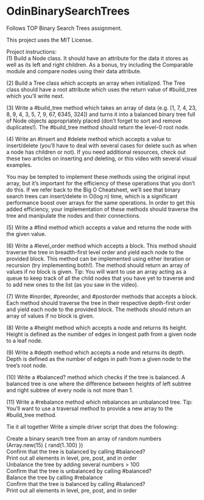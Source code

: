 # OdinBinarySearchTrees
Follows TOP Binary Search Trees assignment.

This project uses the MIT License.

Project instructions:  
(1) Build a Node class. It should have an attribute for the data it stores as well as its left and right children. As a bonus, try including the Comparable module and compare nodes using their data attribute.

(2) Build a Tree class which accepts an array when initialized. The Tree class should have a root attribute which uses the return value of #build_tree which you’ll write next.

(3) Write a #build_tree method which takes an array of data (e.g. [1, 7, 4, 23, 8, 9, 4, 3, 5, 7, 9, 67, 6345, 324]) and turns it into a balanced binary tree full of Node objects appropriately placed (don’t forget to sort and remove duplicates!). The #build_tree method should return the level-0 root node.

(4) Write an #insert and #delete method which accepts a value to insert/delete (you’ll have to deal with several cases for delete such as when a node has children or not). If you need additional resources, check out these two articles on inserting and deleting, or this video with several visual examples.

You may be tempted to implement these methods using the original input array, but it’s important for the efficiency of these operations that you don’t do this. If we refer back to the Big O Cheatsheet, we’ll see that binary search trees can insert/delete in O(log n) time, which is a significant performance boost over arrays for the same operations. In order to get this added efficiency, your implementation of these methods should traverse the tree and manipulate the nodes and their connections.

(5) Write a #find method which accepts a value and returns the node with the given value.

(6) Write a #level_order method which accepts a block. This method should traverse the tree in breadth-first level order and yield each node to the provided block. This method can be implemented using either iteration or recursion (try implementing both!). The method should return an array of values if no block is given. Tip: You will want to use an array acting as a queue to keep track of all the child nodes that you have yet to traverse and to add new ones to the list (as you saw in the video).

(7) Write #inorder, #preorder, and #postorder methods that accepts a block. Each method should traverse the tree in their respective depth-first order and yield each node to the provided block. The methods should return an array of values if no block is given.

(8) Write a #height method which accepts a node and returns its height. Height is defined as the number of edges in longest path from a given node to a leaf node.

(9) Write a #depth method which accepts a node and returns its depth. Depth is defined as the number of edges in path from a given node to the tree’s root node.

(10) Write a #balanced? method which checks if the tree is balanced. A balanced tree is one where the difference between heights of left subtree and right subtree of every node is not more than 1.

(11) Write a #rebalance method which rebalances an unbalanced tree. Tip: You’ll want to use a traversal method to provide a new array to the #build_tree method.

Tie it all together
Write a simple driver script that does the following:

Create a binary search tree from an array of random numbers (Array.new(15) { rand(1..100) })  
Confirm that the tree is balanced by calling #balanced?  
Print out all elements in level, pre, post, and in order  
Unbalance the tree by adding several numbers > 100  
Confirm that the tree is unbalanced by calling #balanced?  
Balance the tree by calling #rebalance  
Confirm that the tree is balanced by calling #balanced?  
Print out all elements in level, pre, post, and in order  
